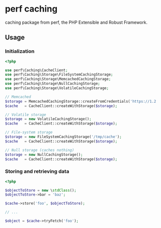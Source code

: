 perf caching
============

caching package from perf, the PHP Extensible and Robust Framework.

## Usage

### Initialization

```php
<?php

use perf\Caching\CacheClient;
use perf\Caching\Storage\FileSystemCachingStorage;
use perf\Caching\Storage\MemcachedCachingStorage;
use perf\Caching\Storage\NullCachingStorage;
use perf\Caching\Storage\VolatileCachingStorage;

// Memcached
$storage = MemcachedCachingStorage::createFromCredentials('https://1.2.3.4', 123);
$cache   = CacheClient::createWithStorage($storage);

// Volatile storage
$storage = new VolatileCachingStorage();
$cache   = CacheClient::createWithStorage($storage);

// File-system storage
$storage = new FileSystemCachingStorage('/tmp/cache');
$cache   = CacheClient::createWithStorage($storage);

// Null storage (caches nothing)
$storage = new NullCachingStorage();
$cache   = CacheClient::createWithStorage($storage);

```

### Storing and retrieving data

```php
<?php

$objectToStore = new \stdClass();
$objectToStore->bar = 'baz';

$cache->store('foo', $objectToStore);

// ...

$object = $cache->tryFetch('foo');

```